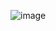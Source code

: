 ![image](https://user-images.githubusercontent.com/82733942/154814165-7d80b6e9-4a35-4cf0-b3a9-0cb648ec261f.png)

